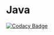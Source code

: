 # Java
[![Codacy Badge](https://api.codacy.com/project/badge/Grade/49518915e30641e3801ce2577bd5a450)](https://app.codacy.com/gh/bczhc/Java?utm_source=github.com&utm_medium=referral&utm_content=bczhc/Java&utm_campaign=Badge_Grade)
